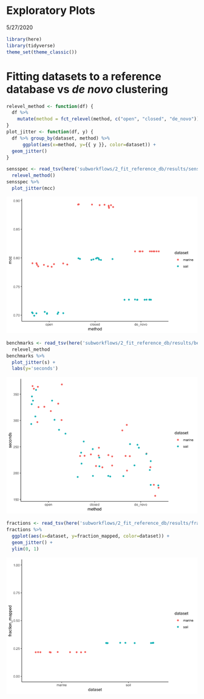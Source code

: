 Exploratory Plots
================
5/27/2020

``` r
library(here)
library(tidyverse)
theme_set(theme_classic())
```

# Fitting datasets to a reference database vs *de novo* clustering

``` r
relevel_method <- function(df) {
  df %>%
    mutate(method = fct_relevel(method, c("open", "closed", "de_novo")))
}
plot_jitter <- function(df, y) {
  df %>% group_by(dataset, method) %>% 
      ggplot(aes(x=method, y={{ y }}, color=dataset)) +
  geom_jitter()
}
```

``` r
sensspec <- read_tsv(here('subworkflows/2_fit_reference_db/results/sensspec.txt')) %>% 
  relevel_method()
sensspec %>% 
  plot_jitter(mcc)
```

![](figures/fit_db_sensspec-1.png)<!-- -->

``` r
benchmarks <- read_tsv(here('subworkflows/2_fit_reference_db/results/benchmarks.txt')) %>% 
  relevel_method
benchmarks %>% 
  plot_jitter(s) +
  labs(y='seconds')
```

![](figures/fit_db_benchmarks-1.png)<!-- -->

``` r
fractions <- read_tsv(here('subworkflows/2_fit_reference_db/results/fraction_reads_mapped.txt'))
fractions %>% 
  ggplot(aes(x=dataset, y=fraction_mapped, color=dataset)) +
  geom_jitter() +
  ylim(0, 1)
```

![](figures/fraction_reads_mapped-1.png)<!-- -->
